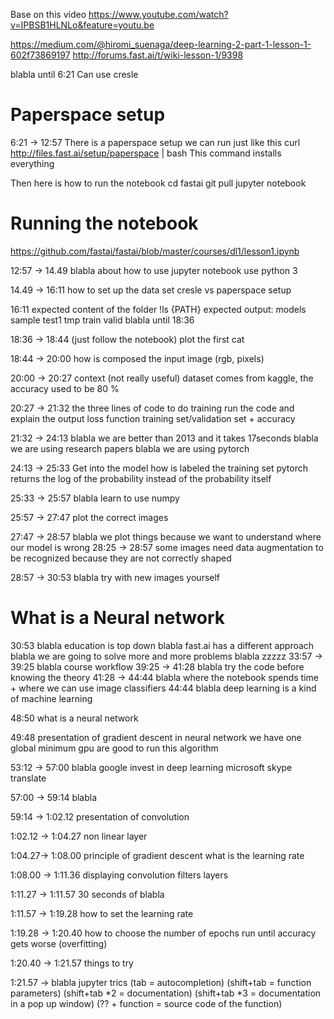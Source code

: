 Base on this video https://www.youtube.com/watch?v=IPBSB1HLNLo&feature=youtu.be

https://medium.com/@hiromi_suenaga/deep-learning-2-part-1-lesson-1-602f73869197
http://forums.fast.ai/t/wiki-lesson-1/9398

blabla until 6:21
Can use cresle 


# Paperspace setup
6:21 -> 12:57
There is a paperspace setup we can run just like this
    curl http://files.fast.ai/setup/paperspace | bash
This command installs everything

Then here is how to run the notebook
    cd fastai
    git pull
    jupyter notebook


# Running the notebook
https://github.com/fastai/fastai/blob/master/courses/dl1/lesson1.ipynb

12:57 -> 14.49
blabla about how to use jupyter notebook
use python 3

14.49 -> 16:11 how to set up the data set
cresle vs paperspace setup


16:11 expected content of the folder
    !ls {PATH}
expected output: models  sample  test1  tmp  train  valid
blabla until 18:36


18:36 -> 18:44 (just follow the notebook)
plot the first cat

18:44 -> 20:00
how is composed the input image (rgb, pixels)

20:00 -> 20:27 context (not really useful)
dataset comes from kaggle, the accuracy used to be 80 %

20:27 -> 21:32
the three lines of code to do training
run the code and explain the output
loss function training set/validation set + accuracy

21:32 -> 24:13
blabla we are better than 2013 and it takes 17seconds
blabla we are using research papers
blabla we are using pytorch

24:13 -> 25:33
Get into the model 
how is labeled the training set
pytorch returns the log of the probability instead of the probability itself

25:33 -> 25:57
blabla learn to use numpy

25:57 -> 27:47
plot the correct images

27:47 -> 28:57
blabla we plot things because we want to understand where our model is wrong
28:25 -> 28:57 some images need data augmentation to be recognized because they are not correctly shaped


28:57 -> 30:53
blabla try with new images yourself

# What is a Neural network
30:53
blabla education is top down
blabla fast.ai has a different approach
blabla we are going to solve more and more problems
blabla zzzzz
33:57 -> 39:25 blabla course workflow 
39:25 -> 41:28 blabla try the code before knowing the theory
41:28 -> 44:44 blabla where the notebook spends time + where we can use image classifiers
44:44 blabla deep learning is a kind of machine learning

48:50 what is a neural network

49:48 presentation of gradient descent
in neural network we have one global minimum
gpu are good to run this algorithm

53:12 -> 57:00 blabla google invest in deep learning
microsoft skype translate

57:00 -> 59:14 blabla

59:14 -> 1:02.12
presentation of convolution

1:02.12 -> 1:04.27 non linear layer

1:04.27-> 1:08.00
principle of gradient descent
what is the learning rate

1:08.00 -> 1:11.36
displaying convolution filters layers

1:11.27 -> 1:11.57 30 seconds of blabla

1:11.57 -> 1:19.28
how to set the learning rate

1:19.28 -> 1:20.40
how to choose the number of epochs
run until accuracy gets worse (overfitting)

1:20.40 -> 1:21.57 
things to try

1:21.57 -> 
blabla jupyter trics (tab = autocompletion) (shift+tab = function parameters)
(shift+tab *2 = documentation)
(shift+tab *3 = documentation in a pop up window)
(?? + function = source code of the function)